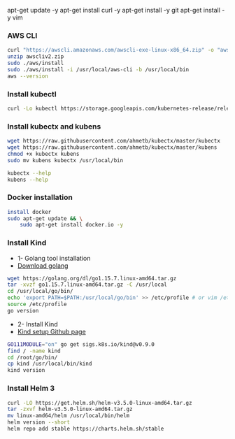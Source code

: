 apt-get update -y
apt-get install curl -y
apt-get install -y git
apt-get install -y vim


### AWS CLI
```sh
curl "https://awscli.amazonaws.com/awscli-exe-linux-x86_64.zip" -o "awscliv2.zip"
unzip awscliv2.zip
sudo ./aws/install
sudo ./aws/install -i /usr/local/aws-cli -b /usr/local/bin
aws --version
```

### Install kubectl
```sh
curl -Lo kubectl https://storage.googleapis.com/kubernetes-release/release/v1.6.0/bin/linux/amd64/kubectl && chmod +x kubectl && sudo mv kubectl /usr/local/bin/
```

### Install kubectx and kubens
```sh
wget https://raw.githubusercontent.com/ahmetb/kubectx/master/kubectx
wget https://raw.githubusercontent.com/ahmetb/kubectx/master/kubens
chmod +x kubectx kubens
sudo mv kubens kubectx /usr/local/bin

kubectx --help
kubens --help
```

### Docker installation
```sh
install docker
sudo apt-get update && \
    sudo apt-get install docker.io -y
```


### Install Kind
* 1- Golang tool installation
* [Download golang](https://golang.org/dl/)
```sh
wget https://golang.org/dl/go1.15.7.linux-amd64.tar.gz
tar -xvzf go1.15.7.linux-amd64.tar.gz -C /usr/local
cd /usr/local/go/bin/
echo 'export PATH=$PATH:/usr/local/go/bin' >> /etc/profile # or vim /etc/profile
source /etc/profile
go version
```

* 2- Install Kind
* [Kind setup Github page](https://github.com/kubernetes-sigs/kind)
```sh
GO111MODULE="on" go get sigs.k8s.io/kind@v0.9.0
find / -name kind
cd /root/go/bin/
cp kind /usr/local/bin/kind
kind version
```

### Install Helm 3
```sh
curl -LO https://get.helm.sh/helm-v3.5.0-linux-amd64.tar.gz
tar -zxvf helm-v3.5.0-linux-amd64.tar.gz
mv linux-amd64/helm /usr/local/bin/helm
helm version --short
helm repo add stable https://charts.helm.sh/stable
```